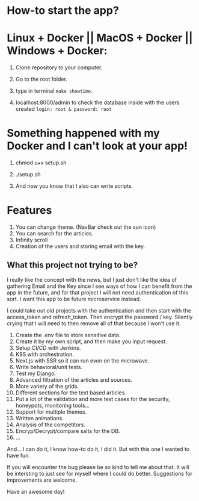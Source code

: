 # How-to start the app?

# Linux + Docker || MacOS + Docker || Windows + Docker:
1. Clone repository to your computer.

2. Go to the root folder.

3. type in terminal `make showtime`.

4. localhost:8000/admin to check the database inside with the users created 
`login: root & password: root`

# Something happened with my Docker and I can't look at your app!
1. chmod u+x setup.sh

2. ./setup.sh

3. And now you know that I also can write scripts.

# Features
1. You can change theme. (NavBar check out the sun icon)
2. You can search for the articles.
3. Infinity scroll
4. Creation of the users and storing email with the key.


## What this project not trying to be?

I really like the concept with the news, but I just don't like the idea of gathering Email and the Key since
I see ways of how I can benefit from the app in the future, and for that project I will not need authentication of this sort.
I want this app to be future microservice instead.

I could take out old projects with the authentication and then 
start with the access_token and refresh_token. Then encrypt the password / key. 
Silently crying that I will need to then remove all of that because I won't use it.

1. Create the .env file to store sensitive data.
2. Create it by my own script, and then make you input request.
3. Setup CI/CD with Jenkins.
4. K8S with orchestration.
5. Next.js with SSR so it can run even on the microwave.
6. Write behavioral/unit tests.
7. Test my Django.
8. Advanced filtration of the articles and sources.
9. More variety of the grids.
10. Different sections for the text based articles.
11. Put a lot of the validation and more test cases for the security, honeypots, monitoring tools...
12. Support for multiple themes.
13. Written animations.
14. Analysis of the competitors.
15. Encryp/Decrypt/compare salts for the DB.
16. ...

And... I can do it, I know how-to do it, I did it. But with this one I wanted to have fun.

If you will encounter the bug please be so kind to tell me about that. It will be intersting to just see for myself where I could do better. Suggestions for improvements are welcome.

Have an awesome day!